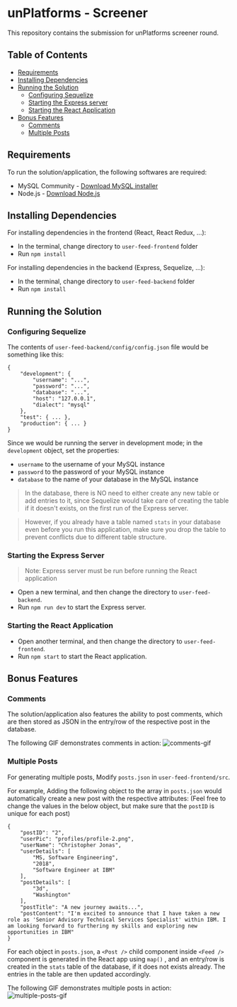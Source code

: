 # unPlatforms - Screener
This repository contains the submission for unPlatforms screener round.

## Table of Contents
- [Requirements](#requirements)
- [Installing Dependencies](#installing-dependencies)
- [Running the Solution](#running-the-solution)
	- [Configuring Sequelize](#configuring-sequelize)
	- [Starting the Express server](#starting-the-express-server)
	- [Starting the React Application](#starting-the-react-application)
- [Bonus Features](#bonus-features)
	- [Comments](#comments)
	- [Multiple Posts](#multiple-posts)

## Requirements
To run the solution/application, the following softwares are required:
- MySQL Community - [Download MySQL installer](https://dev.mysql.com/downloads/installer/ "Download MySQL installer")
- Node.js - [Download Node.js](https://nodejs.org/en/)

## Installing Dependencies
For installing dependencies in the frontend (React, React Redux, ...):
- In the terminal, change directory to `user-feed-frontend` folder
- Run `npm install`

For installing dependencies in the backend (Express, Sequelize, ...):
- In the terminal, change directory to `user-feed-backend` folder
- Run `npm install`

## Running the Solution
### Configuring Sequelize
The contents of `user-feed-backend/config/config.json` file would be something like this:
```
{
	"development": {
		"username": "...",
		"password": "...",
		"database": "...",
		"host": "127.0.0.1",
		"dialect": "mysql"
	},
	"test": { ... },
	"production": { ... }
}
```
Since we would be running the server in development mode; in the `development` object, set the properties:
- `username` to the username of your MySQL instance
- `password` to the password of your MySQL instance
- `database` to the name of your database in the MySQL instance

>In the database, there is NO need to either create any new table or add entries to it, since Sequelize would take care of creating the table if it doesn't exists, on the first run of the Express server.

> However, if you already have a table named `stats` in your database even before you run this application, make sure you drop the table to prevent conflicts due to different table structure.

### Starting the Express Server
> Note: Express server must be run before running the React application

- Open a new terminal, and then change the directory to `user-feed-backend`.
- Run `npm run dev` to start the Express server.

### Starting the React Application
- Open another terminal, and then change the directory to `user-feed-frontend`.
- Run `npm start` to start the React application.

## Bonus Features
### Comments
The solution/application also features the ability to post comments, which are then stored as JSON in the entry/row of the respective post in the database.

The following GIF demonstrates comments in action:
![comments-gif](https://github.com/roshankumar2303/unPlatforms-screener/tree/master/output-images/comments.gif)

### Multiple Posts
For generating multiple posts, Modify `posts.json` in `user-feed-frontend/src`.

For example, Adding the following object to the array in `posts.json` would automatically create a new post with the respective attributes: (Feel free to change the values in the below object, but make sure that the `postID` is unique for each post)
```
{
	"postID": "2",
	"userPic": "profiles/profile-2.png",
	"userName": "Christopher Jonas",
	"userDetails": [
		"MS, Software Engineering",
		"2018",
		"Software Engineer at IBM"
	],
	"postDetails": [
		"3d",
		"Washington"
	],
	"postTitle": "A new journey awaits...",
	"postContent": "I'm excited to announce that I have taken a new role as 'Senior Advisory Technical Services Specialist' within IBM. I am looking forward to furthering my skills and exploring new opportunities in IBM"
}
```

For each object in `posts.json`, a `<Post />` child component inside `<Feed />` component is generated in the React app using `map()` , and an entry/row is created in the `stats` table of the database, if it does not exists already. The entries in the table are then updated accordingly.

The following GIF demonstrates multiple posts in action:
![multiple-posts-gif](https://github.com/roshankumar2303/unPlatforms-screener/tree/master/output-images/multiple-posts.gif)
